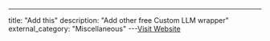 ---
title: "Add this"
description: "Add other free Custom LLM wrapper"
external_category: "Miscellaneous"
---[Visit Website](https://github.com/xtekky/gpt4free)

